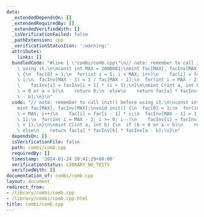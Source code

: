 ```yaml
---
data:
  _extendedDependsOn: []
  _extendedRequiredBy: []
  _extendedVerifiedWith: []
  _isVerificationFailed: false
  _pathExtension: cpp
  _verificationStatusIcon: ':warning:'
  attributes:
    links: []
  bundledCode: "#line 1 \"combi/comb.cpp\"\n// note: remember to call init() before\
    \ using it.\n\nconst int MAX = 2000001;\nmint fac[MAX], facInv[MAX];\nvoid init()\
    \ {\n  fac[0] = 1;\n  for(int i = 1; i < MAX; i++)\n    fac[i] = fac[i - 1] *\
    \ i;\n  facInv[MAX - 1] = 1 / fac[MAX - 1];\n  for(int i = MAX - 2; i >= 0; i--)\n\
    \    facInv[i] = facInv[i + 1] * (i + 1);\n}\n\nmint C(int a, int b) {\n  if (b\
    \ < 0 or a < b)\n    return 0;\n  else\n    return fac[a] * facInv[b] * facInv[a\
    \ - b];\n}\n"
  code: "// note: remember to call init() before using it.\n\nconst int MAX = 2000001;\n\
    mint fac[MAX], facInv[MAX];\nvoid init() {\n  fac[0] = 1;\n  for(int i = 1; i\
    \ < MAX; i++)\n    fac[i] = fac[i - 1] * i;\n  facInv[MAX - 1] = 1 / fac[MAX -\
    \ 1];\n  for(int i = MAX - 2; i >= 0; i--)\n    facInv[i] = facInv[i + 1] * (i\
    \ + 1);\n}\n\nmint C(int a, int b) {\n  if (b < 0 or a < b)\n    return 0;\n \
    \ else\n    return fac[a] * facInv[b] * facInv[a - b];\n}\n"
  dependsOn: []
  isVerificationFile: false
  path: combi/comb.cpp
  requiredBy: []
  timestamp: '2024-01-24 20:41:29+08:00'
  verificationStatus: LIBRARY_NO_TESTS
  verifiedWith: []
documentation_of: combi/comb.cpp
layout: document
redirect_from:
- /library/combi/comb.cpp
- /library/combi/comb.cpp.html
title: combi/comb.cpp
---
```

